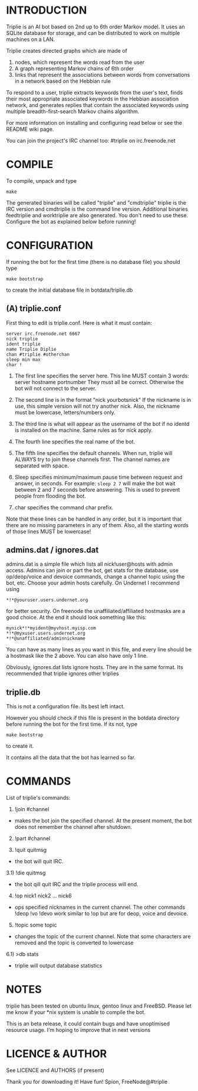 INTRODUCTION
============

Triplie is an AI bot based on 2nd up to 6th order Markov model. It uses an SQLite database for storage, and can be distributed to work on multiple machines on a LAN.

Triplie creates directed graphs which are made of

1. nodes, which represent the words read from the user
2. A graph representing Markov chains of 6th order
3. links that represent the associations between words from conversations in a network based on the Hebbian rule

To respond to a user, triplie extracts keywords from the user's text, finds their most appropriate associated keywords in the Hebbian association network, and generates replies that contain the associated keywords using multiple breadth-first-search Markov chains algorithm.

For more information on installing and configuring read below or see the README wiki page.

You can join the project's IRC channel too: #triplie on irc.freenode.net


COMPILE
============

To compile, unpack and type

    make

The generated binaries will be called "triplie" and "cmdtriplie"
triplie is the IRC version and cmdtriplie is the command line version.
Additional binaries feedtriplie and worktriplie are also generated.
You don't need to use these.
Configure the bot as explained below before running!


CONFIGURATION
============

If running the bot for the first time (there is no database file)
you should type

    make bootstrap

to create the initial database file in botdata/triplie.db

(A) triplie.conf
----------------
First thing to edit is triplie.conf. Here is what it must contain:

    server irc.freenode.net 6667
    nick triplie
    ident triplie
    name Triplie Diplie
    chan #triplie #otherchan
    sleep min max
    char !

1. The first line specifies the server here. This line MUST contain 3 words:
server hostname portnumber
They must all be correct. Otherwise the bot will not connect to the
server.

2. The second line is in the format "nick yourbotsnick" If the nickname is in
use, this simple version will not try another nick. Also, the nickname
must be lowercase, letters/numbers only.

3. The third line is what will appear as the username of the bot if no identd
is installed on the machine. Same rules as for nick apply.

4. The fourth line specifies the real name of the bot.

5. The fifth line specifies the default channels. When run, triplie will ALWAYS
try to join these channels first. The channel names are separated with space.

6. Sleep specifies minimum/maximum pause time between request and answer,
in seconds. For example: 
`sleep 2 7`
will make the bot wait between 2 and 7 seconds before answering. This is
used to prevent people from flooding the bot.

7. char specifies the command char prefix. 

Note that these lines can be handled in any order, but it is important that
there are no missing parameters in any of them. Also, all the starting words
of those lines MUST be lowercase!

admins.dat / ignores.dat
--------------------------

admins.dat is a simple file which lists all nick!user@hosts with admin access.
Admins can join or part the bot, get stats for the database, use op/deop/voice
and devoice commands, change a channel topic using the bot, etc.
Choose your admin hosts carefully. On Undernet I recommend using 

    *!*@youruser.users.undernet.org 
    
for better security. On freenode the unaffiliated/affiliated hostmasks are a
good choice. At the end it should look something like this:

    mynick*!*myident@myvhost.myisp.com
    *!*@myxuser.users.undernet.org
    *!*@unaffiliated/adminnickname

You can have as many lines as you want in this file, and every line should
be a hostmask like the 2 above. You can also have only 1 line.

Obviously, ignores.dat lists ignore hosts. They are in the same format.
Its recommended that triplie ignores other triplies

triplie.db
---------------
This is not a configuration file. Its best left intact.

However you should check if this file is present in the botdata
directory before running the bot for the first time. If its not, type

    make bootstrap

to create it.

It contains all the data that the bot has learned so far.


COMMANDS
=============

List of triplie's commands:

1) !join #channel
- makes the bot join the specified channel. At the present moment,
the bot does not remember the channel after shutdown.

2) !part #channel

3) !quit quitmsg
- the bot will quit IRC.

3.1) !die quitmsg
- the bot qill quit IRC and the triplie process will end.

4) !op nick1 nick2 ... nick6
- ops specified nicknames in the current channel. The other commands
!deop !vo !devo work similar to !op but are for deop, voice and devoice.

5) !topic some topic
- changes the topic of the current channel. Note that some characters are
removed and the topic is converted to lowercase

6.1) >db stats
- triplie will output database statistics


NOTES
================

triplie has been tested on ubuntu linux, gentoo linux and FreeBSD. 
Please let me know if your *nix system is unable to compile the bot.

This is an beta release, it could contain bugs and have unoptimised
resource usage. I'm hoping to improve that in next versions


LICENCE & AUTHOR
================

See LICENCE and AUTHORS (if present)

Thank you for downloading it! Have fun!
Spion, FreeNode@#triplie
